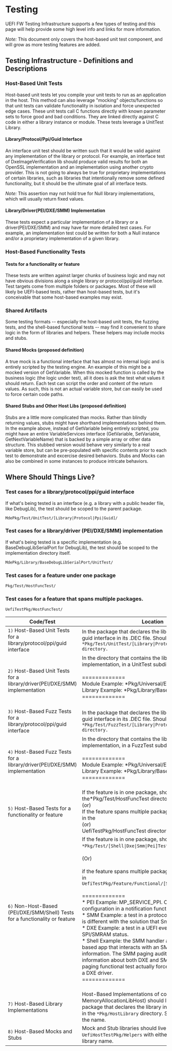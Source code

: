 # Testing

UEFI FW Testing Infrastructure supports a few types of testing and this page will help provide some high level info and links for more information.

_Note:_ This document only covers the host-based unit test component, and will grow as more testing features are added.

## Testing Infrastructure - Definitions and Descriptions

### Host-Based Unit Tests 

Host-based unit tests let you compile your unit tests to run as an application in the host.  This method can also leverage "mocking" objects/functions so that unit tests can validate functionality in isolation and force unexpected edge cases.  These unit tests call C functions directly with known parameter sets to force good and bad conditions.  They are linked directly against C code in either a library instance or module. These tests leverage a UnitTest Library.  


#### Library/Protocol/Ppi/Guid Interface

An interface unit test should be written such that it would be valid against any implementation of the library or protocol. For example, an interface test of DxeImageVerification lib should produce valid results for both an OpenSSL implementation and an implementation using another crypto provider. This is not going to always be true for proprietary implementations of certain libraries, such as libraries that intentionally remove some defined functionality, but it should be the ultimate goal of all interface tests.

*Note:* This assertion may not hold true for Null library implementations, which will usually return fixed values.

#### Library/Driver(PEI/DXE/SMM) Implementation

These tests expect a particular implementation of a library or a driver(PEI/DXE/SMM) and may have far more detailed test cases. For example, an implementation test could be written for both a Null instance and/or a proprietary implementation of a given library.

### Host-Based Functionality Tests

#### Tests for a functionality or feature

These tests are written against larger chunks of business logic and may not have obvious divisions along a single library or protocol/ppi/guid interface. Test targets come from multiple folders or packages. Most of these will likely be UEFI-based tests, rather than host-based tests, but it's conceivable that some host-based examples may exist.

### Shared Artifacts

Some testing formats -- especially the host-based unit tests, the fuzzing tests, and the shell-based functional tests -- may find it convenient to share logic in the form of libraries and helpers. These helpers may include mocks and stubs.

#### Shared Mocks (proposed definition)

A true mock is a functional interface that has almost no internal logic and is entirely scripted by the testing engine. An example of this might be a mocked version of GetVariable. When this mocked function is called by the business logic (the logic under test), all it does is ask the test what values it should return. Each test can script the order and content of the return values. As such, this is not an actual variable store, but can easily be used to force certain code paths.

#### Shared Stubs and Other Host Libs (proposed definition)

Stubs are a little more complicated than mocks. Rather than blindly returning values, stubs might have shorthand implementations behind them. In the example above, instead of GetVariable being entirely scripted, you might have an entire VariableServices interface (GetVariable, SetVariable, GetNextVariableName) that is backed by a simple array or other data structure. This stubbed version would behave very similarly to a real variable store, but can be pre-populated with specific contents prior to each test to demonstrate and excercise desired behaviors. Stubs and Mocks can also be combined in some instances to produce intricate behaviors.

## Where Should Things Live?

### Test cases for a library/protocol/ppi/guid interface

If what's being tested is an interface (e.g. a library with a public header file, like DebugLib), the test should be scoped to the parent package.

```
MdePkg/Test/UnitTest/[Library|Protocol|Ppi|Guid]/
```

### Test cases for a library/driver (PEI/DXE/SMM) implementation

If what's being tested is a specific implementation (e.g. BaseDebugLibSerialPort for DebugLib), the test should be scoped to the implementation directory itself.

```
MdePkg/Library/BaseDebugLibSerialPort/UnitTest/
```

### Test cases for a feature under one package

```
Pkg/Test/HostFuncTest/
```

### Test cases for a feature that spans multiple packages.

```
UefiTestPkg/HostFuncTest/
```

Code/Test                                   | Location
---------                                   | --------
`1)` Host-Based Unit Tests for a library/protocol/ppi/guid interface   | In the package that declares the library, protocol, ppi or guid interface in its .DEC file. Should be located in the  <code>*Pkg/Test/UnitTest/[Library&#124;Protocol&#124;Ppi&#124;Guid] directory.                                                            
`2)` Host-Based Unit Tests for a library/driver(PEI/DXE/SMM) implementation   | In the directory that contains the library/driver implementation, in a UnitTest subdirectory. <br /><br /> ============= <br /> Module Example: *Pkg/Universal/EsrtFmpDxe/UnitTest/ <br /> Library Example:  *Pkg/Library/BaseMemoryLib/UnitTest/ <br /> ============= <br /><br />
`3)` Host-Based Fuzz Tests for a library/protocol/ppi/guid interface  | In the package that declares the library, protocol, ppi or guid interface in its .DEC file. Should be located in the  <code>*Pkg/Test/FuzzTest/[Library&#124;Protocol&#124;Ppi&#124;Guid] directory.
`4)` Host-Based Fuzz Tests for a library/driver(PEI/DXE/SMM) implementation   | In the directory that contains the library/driver implementation, in a FuzzTest subdirectory. <br /><br /> ============= <br /> Module Example: *Pkg/Universal/EsrtFmpDxe/FuzzTest/ <br /> Library Example:  *Pkg/Library/BaseMemoryLib/FuzzTest/ <br /> ============= <br /><br />
`5)` Host-Based Tests for a functionality or feature  | If the feature is in one package, should be located in the*Pkg/Test/HostFuncTest directory. <br />(or) <br />If the feature spans multiple packages, should be located in the <br />(or) <br /> UefiTestPkg/HostFuncTest  directory.
`6)` Non-Host-Based (PEI/DXE/SMM/Shell) Tests for a functionality or feature | If the feature is in one package, should be located in the <code>*Pkg/Test/[Shell&#124;Dxe&#124;Smm&#124;Pei]Test</code> directory.   <br /> <br /> (Or) <br />  <br /> if the feature spans multiple packages, should be located in <code>UefiTestPkg/Feature/Functional/[Shell&#124;Dxe&#124;Smm&#124;Pei]Test</code>  <br /><br /> ============= <br /> * PEI Example: MP_SERVICE_PPI. Or check MTRR configuration in a notification function. <br /> * SMM Example: a test in a protocol callback function. (It is different with the solution that SmmAgent+ShellApp) <br /> * DXE Example: a test in a UEFI event call back to check SPI/SMRAM status. <br /> * Shell Example: the SMM handler audit test has a shell-based app that interacts with an SMM handler to get information. The SMM paging audit test gathers information about both DXE and SMM. And the SMM paging functional test actually forces errors into SMM via a DXE driver. <br /> ============= <br /> <br />
`7)` Host-Based Library Implementations                 | Host-Based Implementations of common libraries (eg. MemoryAllocationLibHost) should live in the same package that declares the library interface in its .DEC file in the `*Pkg/HostLibrary` directory. Should have 'Host' in the name.
`8)` Host-Based Mocks and Stubs  | Mock and Stub libraries should live in the `UefiHostTestPkg/Helpers` with either 'Mock' or 'Stub' in the library name.
